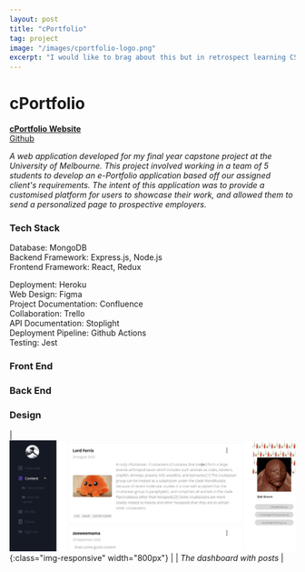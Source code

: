 ```yaml
---
layout: post
title: "cPortfolio"
tag: project
image: "/images/cportfolio-logo.png"
excerpt: "I would like to brag about this but in retrospect learning CSS in 2 days meant that the website code was a lot dodgier than intended"
---
```


# cPortfolio  

[**cPortfolio Website**](https://cportfolio.herokuapp.com/)  
[Github](https://github.com/The-C-s/C-Portfolio)   

*A web application developed for my final year capstone project at the University of Melbourne. This project involved working in a team of 5 students to develop an e-Portfolio application based off our assigned client's requirements. The intent of this application was to provide a customised platform for users to showcase their work, and allowed them to send a personalized page to prospective employers.* 

### Tech Stack 

Database: MongoDB   
Backend Framework: Express.js, Node.js      
Frontend Framework: React, Redux    

Deployment: Heroku   
Web Design: Figma     
Project Documentation: Confluence    
Collaboration: Trello     
API Documentation: Stoplight   
Deployment Pipeline: Github Actions     
Testing: Jest

### Front End 

### Back End 

### Design 

|![](/images/cportfolio.jpg){:class="img-responsive" width="800px"} |
| *The dashboard with posts* | 